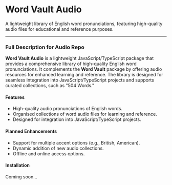 # Word Vault Audio
A lightweight library of English word pronunciations, featuring high-quality audio files for educational and reference purposes.

---

### Full Description for Audio Repo  
**Word Vault Audio** is a lightweight JavaScript/TypeScript package that provides a comprehensive library of high-quality English word pronunciations. It complements the **Word Vault** package by offering audio resources for enhanced learning and reference. The library is designed for seamless integration into JavaScript/TypeScript projects and supports curated collections, such as "504 Words."

#### **Features**
- High-quality audio pronunciations of English words.
- Organised collections of word audio files for learning and reference.
- Designed for integration into JavaScript/TypeScript projects.

#### **Planned Enhancements**
- Support for multiple accent options (e.g., British, American).
- Dynamic addition of new audio collections.
- Offline and online access options.

#### **Installation**
Coming soon... 
